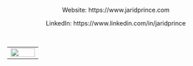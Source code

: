 <link rel="stylesheet" type="text/css" href="https://cdnjs.cloudflare.com/ajax/libs/github-markdown-css/4.0.0/github-markdown.min.css">

<div align="center">
  <p>Website: https://www.jaridprince.com</p>
  <p>LinkedIn: https://www.linkedin.com/in/jaridprince</p>
  <br/>
  <div align="center">
<table width="100%">
  <tr width="100%">
    <td width="50%" valign="top" class="custom-padding">
      <div>
        <img src="https://skillicons.dev/icons?i=py,django,typescript,react,nextjs,java,cs,postgresql,docker,kubernetes&perline=5" width="100%">
      </div>
    </td>
  </tr>
</table>
  </div>
</div>



